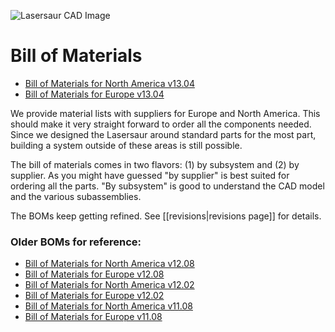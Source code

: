 ![Lasersaur CAD Image](http://farm9.staticflickr.com/8156/7139609703_b8134916f2_z.jpg)

Bill of Materials
==========

*  [Bill of Materials for North America v13.04](/lasersaur/bom-suppliers-usd)
*  [Bill of Materials for Europe v13.04](/lasersaur/bom-suppliers-eur)

We provide material lists with suppliers for Europe and North America. This should make it very straight forward to order all the components needed. Since we designed the Lasersaur around standard parts for the most part, building a system outside of these areas is still possible.

The bill of materials comes in two flavors: (1) by subsystem and (2) by supplier. As you might have guessed "by supplier" is best suited for ordering all the parts. "By subsystem" is good to understand the CAD model and the various subassemblies.

The BOMs keep getting refined. See [[revisions|revisions page]] for details.


### Older BOMs for reference:
*  [Bill of Materials for North America v12.08](/lasersaur/bom-one-suppliers-usd)
*  [Bill of Materials for Europe v12.08](/lasersaur/bom-one-suppliers-eur)
*  [Bill of Materials for North America v12.02](/lasersaur/bom-zero-suppliers-usd)
*  [Bill of Materials for Europe v12.02](/lasersaur/bom-zero-suppliers-eur)
*  [Bill of Materials for North America v11.08](/lasersaur/bom-alpha-suppliers-usd)
*  [Bill of Materials for Europe v11.08](/lasersaur/bom-alpha-suppliers-eur)
